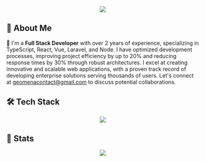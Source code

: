 <div align="center">

  ![](https://quotes-github-readme.vercel.app/api?type=horizontal&theme=radical)

</div>

### 

<div align="start">

  <h2>🌟 About Me</h2>

</div>

🌱 I'm a **Full Stack Developer** with over 2 years of experience, specializing in TypeScript, React, Vue, Laravel, and Node. I have optimized development processes, improving project efficiency by up to 20% and reducing response times by 30% through robust architectures. I excel at creating innovative and scalable web applications, with a proven track record of developing enterprise solutions serving thousands of users. Let's connect at geomenacontact@gmail.com to discuss potential collaborations.

<div align="start">

  <h2>🛠️ Tech Stack</h2>

</div>

<div align="center">
  <a href="https://skillicons.dev">
    <img src="https://skillicons.dev/icons?i=linux,docker,ts,php,react,vue,nextjs,laravel,nodejs,postgres,mysql,mongodb,redis,tailwind,nginx,kubernetes,git,cloudflare&perline=14" />
  </a>
</div>

<div align="start">

  <h2>🚀 Stats</h2>

</div>

<div align="center">

  ![](https://github-readme-streak-stats.herokuapp.com/?user=geo-mena&theme=one_dark_pro&hide_border=false)<br/>

</div>